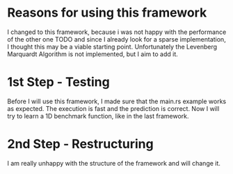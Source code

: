 # Reasons for using this framework

I changed to this framework, because i was not happy with the performance of the other one TODO and since I already look for a sparse implementation, I thought this may be a viable starting point. Unfortunately the Levenberg Marquardt Algorithm is not implemented, but I aim to add it.


# 1st Step - Testing

Before I will use this framework, I made sure that the main.rs example works as expected. The execution is fast and the prediction is correct. Now I will try to learn a 1D benchmark function, like in the last framework.

# 2nd Step - Restructuring

I am really unhappy with the structure of the framework and will change it.